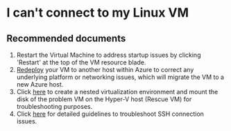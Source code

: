 <properties  
              pageTitle="I can't connect to my Linux VM"
              description="I can't connect to my Linux VM"
              service=""
              resource=""
              authors="tiag"
              displayOrder="35"
              selfHelpType="resource"
              supportTopicIds="32615531"
              resourceTags=""
              productPesIds="15571,16215,16065,15797,16454,16470"
              cloudEnvironments="public"
/>

# I can't connect to my Linux VM

## **Recommended documents**

1. Restart the Virtual Machine to address startup issues by clicking 'Restart' at the top of the VM resource blade.
2. [Redeploy](data-blade:Microsoft_Azure_Compute.VirtualMachineRedeployViewModel.id.$resourceId) your VM to another host within Azure to correct any underlying platform or networking issues, which will migrate the VM to a new Azure host.
3. Click [here](https://review.docs.microsoft.com/azure/virtual-machines/troubleshooting/troubleshoot-vm-by-use-nested-virtualization?branch=pr-en-us-54175) to create a nested virtualization environment and mount the disk of the problem VM on the Hyper-V host (Rescue VM) for troubleshooting purposes.
4. Click [here](https://review.docs.microsoft.com/azure/virtual-machines/troubleshooting/troubleshoot-ssh-connection?branch=pr-en-us-54175) for detailed guidelines to troubleshoot SSH connection issues.
